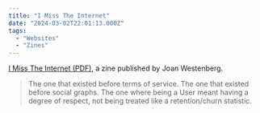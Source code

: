 ```yaml
---
title: "I Miss The Internet"
date: "2024-03-02T22:01:13.000Z"
tags: 
  - "Websites"
  - "Zines"
---
```


[I Miss The Internet (PDF)](https://joanwestenberg.com/books/p/c5xh9ob4qg0j8e6k05fjj6ptn7nydu), a zine published by Joan Westenberg.

> The one that existed before terms of service. The one that existed before social graphs. The one where being a User meant having a degree of respect, not being treated like a retention/churn statistic.
